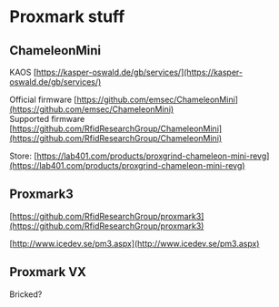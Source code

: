 # Proxmark stuff

## ChameleonMini

KAOS [https://kasper-oswald.de/gb/services/](https://kasper-oswald.de/gb/services/)

Official firmware [https://github.com/emsec/ChameleonMini](https://github.com/emsec/ChameleonMini)  
Supported firmware [https://github.com/RfidResearchGroup/ChameleonMini](https://github.com/RfidResearchGroup/ChameleonMini)

Store: [https://lab401.com/products/proxgrind-chameleon-mini-revg](https://lab401.com/products/proxgrind-chameleon-mini-revg)

## Proxmark3

[https://github.com/RfidResearchGroup/proxmark3](https://github.com/RfidResearchGroup/proxmark3)

[http://www.icedev.se/pm3.aspx](http://www.icedev.se/pm3.aspx)  


## Proxmark VX

Bricked?

